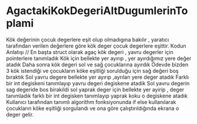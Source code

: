 # AgactakiKokDegeriAltDugumlerinToplami
 Kök değerinin çocuk degerlere eşit olup olmadıgına bakılır , yaratıcı tarafından verilen değerlere göre kök deger çocuk degerlere eşittir.
Kodun Anlatışı //
En başta struct olarak agaç kök degeri , yavru degerler için pointerlere tanımladık
Kök için bellekte yer ayırıp , yer ayırdığımız yere değer atadık 
Daha sonra kök degeri sol ve sağ çocuklarına ayırdık 
Ödevde bizden 3 kök istendiği ve çocukların köke eşitliği sorulduğu için sağ değeri boş bıraktık
Sol yavru degere bellekte yer ayırıp ,ayrılan yere deger atadık
Farklı bir int degiskeni tanımlayıp yavru degeri degiskene atadik
Sol yavru degerin sag degeride bos birakildi
sol yaprak deger için bellekte yer ayirip , deger tanımladık farklı bir int degisken tanımlayıp yaprak koku o degiskene atadık
Kullanıcı tarafından tanımlı algorithm fonksiyonunda if else kullanılarak çocukların köke eşitliği sorgulandı ve ona göre çalıştırıldığında ekrana o deger gelir.
